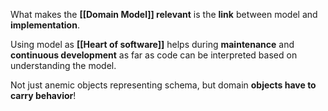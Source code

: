 What makes the **[[Domain Model]] relevant** is the **link** between model and **implementation**. 

Using model as **[[Heart of software]]** helps during **maintenance** and **continuous development** as far as code can be interpreted based on understanding the model.

Not just anemic objects representing schema, but domain **objects have to carry behavior**!